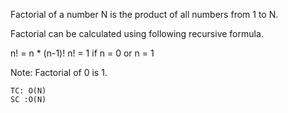 Factorial of a number N is the product of all numbers from 1 to N.

Factorial can be calculated using following recursive formula.

n! = n * (n-1)!
n! = 1 if n = 0 or n = 1

Note: Factorial of 0 is 1.

    TC: O(N)
    SC :O(N)